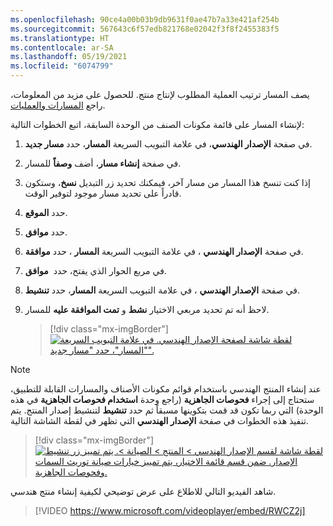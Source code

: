 ```yaml
---
ms.openlocfilehash: 90ce4a00b03b9db9631f0ae47b7a33e421af254b
ms.sourcegitcommit: 567643c6f57edb821768e02042f3f8f2455383f5
ms.translationtype: HT
ms.contentlocale: ar-SA
ms.lasthandoff: 05/19/2021
ms.locfileid: "6074799"
---
```

يصف المسار ترتيب العملية المطلوب لإنتاج منتج. للحصول على مزيد من المعلومات، راجع [المسارات والعمليات](https://docs.microsoft.com/dynamics365/supply-chain/production-control/routes-operations/?azure-portal=true).

لإنشاء المسار على قائمة مكونات الصنف من الوحدة السابقة، اتبع الخطوات التالية:

1.  في صفحة **الإصدار الهندسي**، في علامة التبويب السريعة **المسار**، حدد **مسار جديد**.

1.  في صفحة **إنشاء مسار**، أضف **وصفاً** للمسار.

1.  إذا كنت تنسخ هذا المسار من مسار آخر، فيمكنك تحديد زر التبديل **نسخ**، وستكون قادراً على تحديد مسار موجود لتوفير الوقت.

1.  حدد **الموقع**.

1.  حدد **موافق**.

1.  في صفحة **الإصدار الهندسي** ، في علامة التبويب السريعة **المسار** ، حدد **موافقة**.

1.  في مربع الحوار الذي يفتح، حدد  **موافق**.

1.  في صفحة **الإصدار الهندسي** ، في علامة التبويب السريعة **المسار**، حدد **تنشيط**.

1.  لاحظ أنه تم تحديد مربعي الاختيار **نشط** و **‏‏تمت الموافقة عليه** للمسار.

    > [!div class="mx-imgBorder"]
    > [![لقطة شاشة لصفحة الإصدار الهندسي. في علامة التبويب السريعة "المسار"، حدد "مسار جديد".](../media/create-route.png)](../media/create-route.png#lightbox)

> [!NOTE]
> عند إنشاء المنتج الهندسي باستخدام قوائم مكونات الأصناف والمسارات القابلة للتطبيق، ستحتاج إلى إجراء **فحوصات الجاهزية** (راجع وحدة **استخدام فحوصات الجاهزية** في هذه الوحدة) التي ربما تكون قد قمت بتكوينها مسبقاً ثم حدد **تنشيط** لتنشيط إصدار المنتج. يتم تنفيذ هذه الخطوات في صفحة **الإصدار الهندسي** التي تظهر في لقطة الشاشة التالية.

> [!div class="mx-imgBorder"]
> [![لقطة شاشة لقسم الإصدار الهندسي > المنتج > الصيانة >. يتم تمييز زر تنشيط الإصدار. ضمن قسم قائمة الاختيار، يتم تمييز خيارات صيانة توريث السمات وفحوصات الجاهزية.](../media/activate-product-version.png)](../media/activate-product-version.png#lightbox)

شاهد الفيديو التالي للاطلاع على عرض توضيحي لكيفية إنشاء منتج هندسي.

> [!VIDEO https://www.microsoft.com/videoplayer/embed/RWCZ2j]

